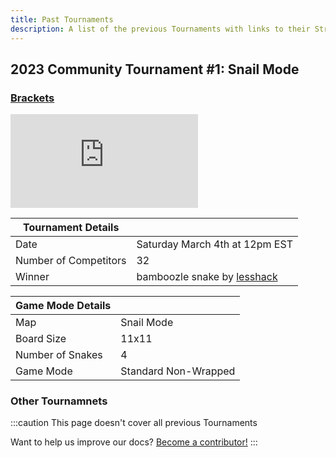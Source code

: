 ```yaml
---
title: Past Tournaments
description: A list of the previous Tournaments with links to their Streams
---
```


## 2023 Community Tournament #1: Snail Mode

### [Brackets](https://play.battlesnake.com/account/tournament/community-tournament-1-snail-mode-xmd7ympd#brackets)

<iframe class="video" src="https://www.youtube.com/embed/R2P3OQ6OyKY" title="YouTube video player" frameborder="0" allow="accelerometer; autoplay; clipboard-write; encrypted-media; gyroscope; picture-in-picture; web-share" allowfullscreen></iframe>

| **Tournament Details** |                                                                              |
|------------------------|------------------------------------------------------------------------------|
| Date                   | Saturday March 4th at 12pm EST                                               |
| Number of Competitors  | 32                                                                           |
| Winner                 | bamboozle snake by [lesshack](https://play.battlesnake.com/profile/lesshack) |

| **Game Mode Details** |                      |
|-----------------------|----------------------|
| Map                   | Snail Mode           |
| Board Size            | 11x11                |
| Number of Snakes      | 4                    |
| Game Mode             | Standard Non-Wrapped |

### Other Tournamnets

:::caution
This page doesn't cover all previous Tournaments

Want to help us improve our docs? [Become a contributor!](https://github.com/BattlesnakeOfficial/docs)
:::
